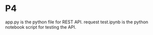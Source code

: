 # P4
app.py is the python file for REST API.
request test.ipynb is the python notebook script for testing the API.

